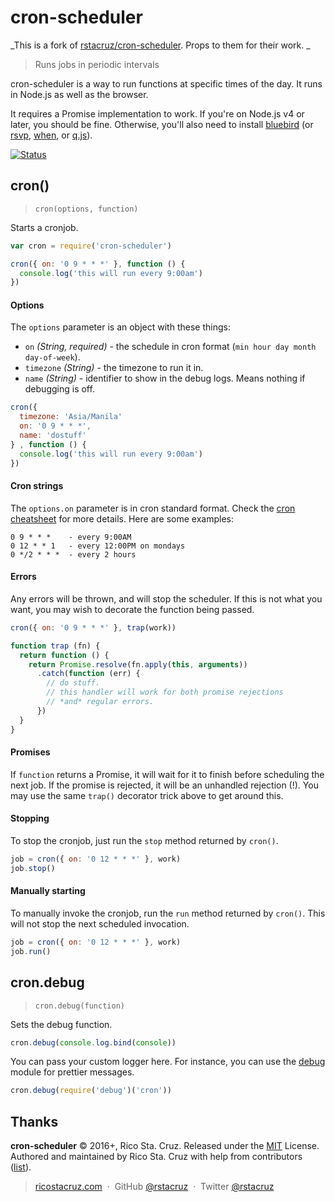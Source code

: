 # cron-scheduler

_This is a fork of [rstacruz/cron-scheduler](https://github.com/rstacruz/cron-scheduler). Props to them for their work. _

> Runs jobs in periodic intervals

cron-scheduler is a way to run functions at specific times of the day. It runs
in Node.js as well as the browser.

It requires a Promise implementation to work. If you're on Node.js v4 or
later, you should be fine. Otherwise, you'll also need to install
[bluebird](https://github.com/petkaantonov/bluebird) (or [rsvp], [when], or [q.js]).

[rsvp]: https://www.npmjs.com/package/rsvp
[q.js]: https://github.com/kriskowal/q
[when]: https://github.com/cujojs/when

[![Status](https://travis-ci.org/rstacruz/cron-scheduler.svg?branch=master)](https://travis-ci.org/rstacruz/cron-scheduler "See test builds")

## cron()
> `cron(options, function)`

Starts a cronjob.

```js
var cron = require('cron-scheduler')

cron({ on: '0 9 * * *' }, function () {
  console.log('this will run every 9:00am')
})
```

#### Options
The `options` parameter is an object with these things:

- `on` *(String, required)* - the schedule in cron format (`min hour day
  month day-of-week`).
- `timezone` *(String)* - the timezone to run it in.
- `name` *(String)* - identifier to show in the debug logs. Means nothing
  if debugging is off.

```js
cron({
  timezone: 'Asia/Manila'
  on: '0 9 * * *',
  name: 'dostuff'
} , function () {
  console.log('this will run every 9:00am')
})
```

#### Cron strings
The `options.on` parameter is in cron standard format. Check the [cron
cheatsheet](http://ricostacruz.com/cheatsheets/cron.html) for more details.
Here are some examples:

```
0 9 * * *    - every 9:00AM
0 12 * * 1   - every 12:00PM on mondays
0 */2 * * *  - every 2 hours
```

#### Errors
Any errors will be thrown, and will stop the scheduler. If this is not
what you want, you may wish to decorate the function being passed.

```js
cron({ on: '0 9 * * *' }, trap(work))

function trap (fn) {
  return function () {
    return Promise.resolve(fn.apply(this, arguments))
      .catch(function (err) {
        // do stuff.
        // this handler will work for both promise rejections
        // *and* regular errors.
      })
  }
}
```

#### Promises
If `function` returns a Promise, it will wait for it to finish before
scheduling the next job. If the promise is rejected, it will be an unhandled
rejection (!). You may use the same `trap()` decorator trick above to get
around this.

#### Stopping
To stop the cronjob, just run the `stop` method returned by `cron()`.

```js
job = cron({ on: '0 12 * * *' }, work)
job.stop()
```

#### Manually starting
To manually invoke the cronjob, run the `run` method returned  by `cron()`.
This will not stop the next scheduled invocation.

```js
job = cron({ on: '0 12 * * *' }, work)
job.run()
```

## cron.debug

> `cron.debug(function)`

Sets the debug function.

```js
cron.debug(console.log.bind(console))
```

You can pass your custom logger here. For instance, you can use the [debug][]
module for prettier messages.

```js
cron.debug(require('debug')('cron'))
```

[debug]: https://www.npmjs.com/package/debug

## Thanks

**cron-scheduler** © 2016+, Rico Sta. Cruz. Released under the [MIT] License.<br>
Authored and maintained by Rico Sta. Cruz with help from contributors ([list][contributors]).

> [ricostacruz.com](http://ricostacruz.com) &nbsp;&middot;&nbsp;
> GitHub [@rstacruz](https://github.com/rstacruz) &nbsp;&middot;&nbsp;
> Twitter [@rstacruz](https://twitter.com/rstacruz)

[MIT]: http://mit-license.org/
[contributors]: http://github.com/rstacruz/cron-scheduler/contributors
